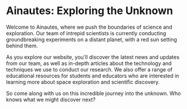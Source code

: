 <!--font:Open Sans-->

# Ainautes: Exploring the Unknown

Welcome to Ainautes, where we push the boundaries of science and exploration. Our team of intrepid scientists is currently conducting groundbreaking experiments on a distant planet, with a red sun setting behind them.

As you explore our website, you'll discover the latest news and updates from our team, as well as in-depth articles about the technology and techniques we use to conduct our research. We also offer a range of educational resources for students and educators who are interested in learning more about space exploration and scientific discovery.

So come along with us on this incredible journey into the unknown. Who knows what we might discover next?

<!--

Write me markdown content of website with wallpaper:

"A group of Ainautes conducting experiments on a distant planet, with a red sun setting behind them."

The header of the page should not be copy of the text but rather a real content of the website which is using this wallpaper.


---


# Ainautes: Exploring the Unknown

Welcome to Ainautes, where we push the boundaries of science and exploration. Our team of intrepid scientists is currently conducting groundbreaking experiments on a distant planet, with a red sun setting behind them.

As you explore our website, you'll discover the latest news and updates from our team, as well as in-depth articles about the technology and techniques we use to conduct our research. We also offer a range of educational resources for students and educators who are interested in learning more about space exploration and scientific discovery.

So come along with us on this incredible journey into the unknown. Who knows what we might discover next?


---


Write me a Google font which is best fitting for the website.

Pick from the list:
- Lato
- Poppins
- Cinzel
- Futura
- Creepster
- Cabin
- Lobster
- Great Vibes
- Alegreya
- Playfair Display
- Inter
- Exo 2
- Roboto
- Barlow Condensed
- Orbitron
- IBM Plex Sans
- Cormorant Garamond
- Cinzel Decorative
- Montserrat
- Open Sans
- Dancing Script
- Raleway


Write just the font name nothing else.


---


Open Sans

-->
